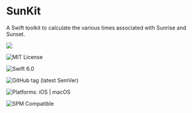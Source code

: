 # SunKit

A Swift toolkit to calculate the various times associated with Sunrise and Sunset. 

[![](https://img.shields.io/endpoint.svg?url=https://actions-badge.atrox.dev/jnewkirk/SunKit/badge%3Fref%3Dmain&amp;label=build)](https://actions-badge.atrox.dev/jnewkirk/SunKit/goto?ref=main)


![MIT License](https://img.shields.io/badge/License-MIT-green.svg)

![Swift 6.0](https://img.shields.io/badge/Swift-6.0-orange?logo=swift)

![GitHub tag (latest SemVer)](https://img.shields.io/github/v/tag/jnewkirk/SunKit?label=Version)

![Platforms: iOS | macOS](https://img.shields.io/badge/platforms-iOS%20|%20macOS-blue?logo=apple)

![SPM Compatible](https://img.shields.io/badge/SPM-Compatible-orange?logo=swift)

